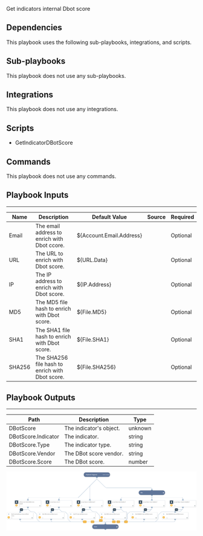 Get indicators internal Dbot score

## Dependencies
This playbook uses the following sub-playbooks, integrations, and scripts.

## Sub-playbooks
This playbook does not use any sub-playbooks.

## Integrations
This playbook does not use any integrations.

## Scripts
* GetIndicatorDBotScore

## Commands
This playbook does not use any commands.

## Playbook Inputs
---

| **Name** | **Description** | **Default Value** | **Source** | **Required** |
| --- | --- | --- | --- | --- |
| Email | The email address to enrich with Dbot ccore. | ${Account.Email.Address} |  | Optional |
| URL | The URL to enrich with Dbot score. | ${URL.Data} |  | Optional |
| IP | The IP address to enrich with Dbot score. | ${IP.Address} |  | Optional |
| MD5 | The MD5 file hash to enrich with Dbot score. | ${File.MD5} |  | Optional |
| SHA1 | The SHA1 file hash to enrich with Dbot score. | ${File.SHA1} |  | Optional |
| SHA256 | The SHA256 file hash to enrich with Dbot score. | ${File.SHA256} |  | Optional |

## Playbook Outputs
---

| **Path** | **Description** | **Type** |
| --- | --- | --- |
| DBotScore | The indicator's object. | unknown |
| DBotScore.Indicator | The indicator. | string |
| DBotScore.Type | The indicator type. | string |
| DBotScore.Vendor | The DBot score vendor. | string |
| DBotScore.Score | The DBot score. | number |

![DBot_Indicator_Enrichment_Generic](https://github.com/ElazarK/content-docs/blob/master/images/playbooks/DBot_Indicator_Enrichment_Generic.png)
